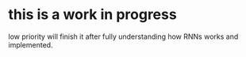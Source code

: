 # this is a work in progress
low priority
will finish it after fully understanding how RNNs works and implemented.
